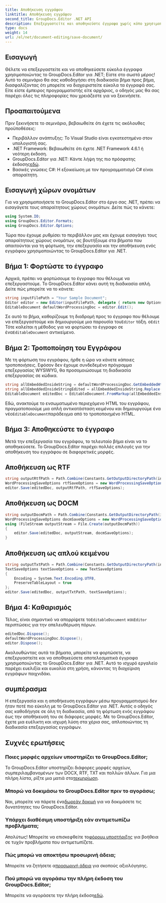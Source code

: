 ```yaml
---
title: Αποθήκευση εγγράφου
linktitle: Αποθήκευση εγγράφου
second_title: GroupDocs.Editor .NET API
description: Επεξεργαστείτε και αποθηκεύστε έγγραφα χωρίς κόπο χρησιμοποιώντας το GroupDocs.Editor για .NET. Αυτός ο οδηγός βήμα προς βήμα απλοποιεί τη διαδικασία για τους προγραμματιστές.
type: docs
weight: 14
url: /el/net/document-editing/save-document/
---
```

## Εισαγωγή
Θέλετε να επεξεργαστείτε και να αποθηκεύσετε εύκολα έγγραφα χρησιμοποιώντας το GroupDocs.Editor για .NET; Είστε στο σωστό μέρος! Αυτό το σεμινάριο θα σας καθοδηγήσει στη διαδικασία βήμα προς βήμα, διασφαλίζοντας ότι μπορείτε να διαχειριστείτε εύκολα τα έγγραφά σας. Είτε είστε έμπειρος προγραμματιστής είτε αρχάριος, ο οδηγός μας θα σας παρέχει όλες τις πληροφορίες που χρειάζεστε για να ξεκινήσετε.
## Προαπαιτούμενα
Πριν ξεκινήσετε το σεμινάριο, βεβαιωθείτε ότι έχετε τις ακόλουθες προϋποθέσεις:
- Περιβάλλον ανάπτυξης: Το Visual Studio είναι εγκατεστημένο στον υπολογιστή σας.
- .NET Framework: Βεβαιωθείτε ότι έχετε .NET Framework 4.6.1 ή νεότερη έκδοση.
-  GroupDocs.Editor για .NET: Κάντε λήψη της πιο πρόσφατης έκδοσης[εδώ](https://releases.groupdocs.com/editor/net/).
- Βασικές γνώσεις C#: Η εξοικείωση με τον προγραμματισμό C# είναι απαραίτητη.
## Εισαγωγή χώρων ονομάτων
Για να χρησιμοποιήσετε το GroupDocs.Editor στο έργο σας .NET, πρέπει να εισαγάγετε τους απαραίτητους χώρους ονομάτων. Δείτε πώς το κάνετε:
```csharp
using System.IO;
using GroupDocs.Editor.Formats;
using GroupDocs.Editor.Options;
```
Τώρα που έχουμε ρυθμίσει το περιβάλλον μας και έχουμε εισαγάγει τους απαραίτητους χώρους ονομάτων, ας βουτήξουμε στα βήματα που απαιτούνται για τη φόρτωση, την επεξεργασία και την αποθήκευση ενός εγγράφου χρησιμοποιώντας το GroupDocs.Editor για .NET.
## Βήμα 1: Φορτώστε το έγγραφο
Αρχικά, πρέπει να φορτώσουμε το έγγραφο που θέλουμε να επεξεργαστούμε. Το GroupDocs.Editor κάνει αυτή τη διαδικασία απλή. Δείτε πώς μπορείτε να το κάνετε:

```csharp
string inputFilePath = "Your Sample Document";
Editor editor = new Editor(inputFilePath, delegate { return new Options.WordProcessingLoadOptions(); });
EditableDocument defaultWordProcessingDoc = editor.Edit();
```
 Σε αυτό το βήμα, καθορίζουμε τη διαδρομή προς το έγγραφο που θέλουμε να επεξεργαστούμε και δημιουργούμε μια παρουσία του`Editor` τάξη. ο`Edit` Τότε καλείται η μέθοδος για να φορτώσει το έγγραφο σε ένα`EditableDocument` αντικείμενο.
## Βήμα 2: Τροποποίηση του Εγγράφου
Με τη φόρτωση του εγγράφου, ήρθε η ώρα να κάνετε κάποιες τροποποιήσεις. Εφόσον δεν έχουμε συνδεδεμένο πρόγραμμα επεξεργασίας WYSIWYG, θα προσομοιώσουμε τη διαδικασία επεξεργασίας σε κώδικα.

```csharp
string allEmbeddedInsideString = defaultWordProcessingDoc.GetEmbeddedHtml();
string allEmbeddedInsideStringEdited = allEmbeddedInsideString.Replace("Subtitle", "Edited subtitle");
EditableDocument editedDoc = EditableDocument.FromMarkup(allEmbeddedInsideStringEdited, null);
```
 Εδώ, ανακτούμε το ενσωματωμένο περιεχόμενο HTML του εγγράφου, πραγματοποιούμε μια απλή αντικατάσταση κειμένου και δημιουργούμε ένα νέο`EditableDocument`παράδειγμα από το τροποποιημένο HTML.
## Βήμα 3: Αποθηκεύστε το έγγραφο
Μετά την επεξεργασία του εγγράφου, το τελευταίο βήμα είναι να το αποθηκεύσετε. Το GroupDocs.Editor παρέχει πολλές επιλογές για την αποθήκευση του εγγράφου σε διαφορετικές μορφές.
## Αποθήκευση ως RTF
```csharp
string outputRtfPath = Path.Combine(Constants.GetOutputDirectoryPath(inputFilePath), "editedDoc.rtf");
WordProcessingSaveOptions rtfSaveOptions = new WordProcessingSaveOptions(WordProcessingFormats.Rtf);
editor.Save(editedDoc, outputRtfPath, rtfSaveOptions);
```
## Αποθήκευση ως DOCM
```csharp
string outputDocmPath = Path.Combine(Constants.GetOutputDirectoryPath(inputFilePath), "editedDoc.docm");
WordProcessingSaveOptions docmSaveOptions = new WordProcessingSaveOptions(WordProcessingFormats.Docm);
using (FileStream outputStream = File.Create(outputDocmPath))
{
    editor.Save(editedDoc, outputStream, docmSaveOptions);
}
```
## Αποθήκευση ως απλού κειμένου
```csharp
string outputTxtPath = Path.Combine(Constants.GetOutputDirectoryPath(inputFilePath), "editedDoc.txt");
TextSaveOptions textSaveOptions = new TextSaveOptions
{
    Encoding = System.Text.Encoding.UTF8,
    PreserveTableLayout = true
};
editor.Save(editedDoc, outputTxtPath, textSaveOptions);
```
## Βήμα 4: Καθαρισμός
 Τέλος, είναι σημαντικό να απορρίψετε το`EditableDocument` και`Editor` περιπτώσεις για την απελευθέρωση πόρων.
```csharp
editedDoc.Dispose();
defaultWordProcessingDoc.Dispose();
editor.Dispose();
```
Ακολουθώντας αυτά τα βήματα, μπορείτε να φορτώσετε, να επεξεργαστείτε και να αποθηκεύσετε αποτελεσματικά έγγραφα χρησιμοποιώντας το GroupDocs.Editor για .NET. Αυτό το ισχυρό εργαλείο παρέχει ευελιξία και ευκολία στη χρήση, κάνοντας τη διαχείριση εγγράφων παιχνιδάκι.
## συμπέρασμα
Η επεξεργασία και η αποθήκευση εγγράφων μέσω προγραμματισμού δεν ήταν ποτέ πιο εύκολη με το GroupDocs.Editor για .NET. Αυτός ο οδηγός σας καθοδήγησε σε όλη τη διαδικασία, από τη φόρτωση ενός εγγράφου έως την αποθήκευσή του σε διάφορες μορφές. Με το GroupDocs.Editor, έχετε μια ευέλικτη και ισχυρή λύση στα χέρια σας, απλοποιώντας τη διαδικασία επεξεργασίας εγγράφων.
## Συχνές ερωτήσεις
### Ποιες μορφές αρχείων υποστηρίζει το GroupDocs.Editor;
Το GroupDocs.Editor υποστηρίζει διάφορες μορφές αρχείων, συμπεριλαμβανομένων των DOCX, RTF, TXT και πολλών άλλων. Για μια πλήρη λίστα, ρίξτε μια ματιά στο[τεκμηρίωση](https://reference.groupdocs.com/editor/net/).
### Μπορώ να δοκιμάσω το GroupDocs.Editor πριν το αγοράσω;
 Ναι, μπορείτε να πάρετε ένα[δωρεάν δοκιμή](https://releases.groupdocs.com/) για να δοκιμάσετε τις δυνατότητες του GroupDocs.Editor.
### Υπάρχει διαθέσιμη υποστήριξη εάν αντιμετωπίζω προβλήματα;
 Απολύτως! Μπορείτε να επισκεφθείτε το[φόρουμ υποστήριξης](https://forum.groupdocs.com/c/editor/20) για βοήθεια σε τυχόν προβλήματα που αντιμετωπίζετε.
### Πώς μπορώ να αποκτήσω προσωρινή άδεια;
 Μπορείτε να ζητήσετε α[προσωρινή άδεια](https://purchase.groupdocs.com/temporary-license/) για σκοπούς αξιολόγησης.
### Πού μπορώ να αγοράσω την πλήρη έκδοση του GroupDocs.Editor;
 Μπορείτε να αγοράσετε την πλήρη έκδοση[εδώ](https://purchase.groupdocs.com/buy).